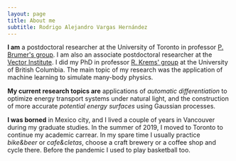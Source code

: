 ```yaml
---
layout: page
title: About me
subtitle: Rodrigo Alejandro Vargas Hernández
---
```


**I am** a postdoctoral researcher at the University of Toronto in professor [P. Brumer's group](https://www.chemistry.utoronto.ca/people/directories/all-faculty/paul-brumer). I am also an associate postdoctoral researcher at the [Vector Institute](https://vectorinstitute.ai/about/).
I did my PhD in professor [R. Krems' group](https://groups.chem.ubc.ca/krems/) at the University of British Columbia. The main topic of my research was the application of machine learning to simulate many-body physics.

**My current research topics are** applications of *automatic differentiation* to optimize energy transport systems under natural light, and the construction of more accurate *potential energy surfaces* using Gaussian processes.

**I was borned** in Mexico city, and I lived a couple of years in Vancouver during my graduate studies. In the summer of 2019, I moved to Toronto to continue my academic carrear. 
In my spare time I usually practice *bike&beer* or *cafe&cletas*, choose a craft brewery or a coffee shop and cycle there. Before the pandemic I used to play basketball too. 
